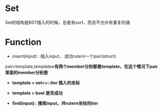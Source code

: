 # Set
Set的结构是BST插入的时候，总是有sort，而且不允许有重复的值

# Function
- insert(input) : 插入input， 成功rutern一个pair(struct)

pair<template<A>,template<B>>有两个member分别都是template，在这个情况下pair里面的member分别是
-   template<A> = set<>::iter 插入的坐标
-   template<B> = bool 是否成功

- find(input) : 搜索input，并rutern坐标的iter

